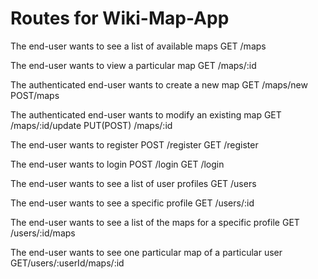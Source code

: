 # Routes for Wiki-Map-App

The end-user wants to see a list of available maps
GET /maps

The end-user wants to view a particular map
GET /maps/:id

The authenticated end-user wants to create a new map
GET /maps/new
POST/maps

The authenticated end-user wants to modify an existing map
GET /maps/:id/update
PUT(POST) /maps/:id

The end-user wants to register
POST /register
GET /register

The end-user wants to login
POST /login
GET /login

<!-- The authenticated end-user wants to view maps which he/she fovourited and contributed to
GET /users/myprofile -->

The end-user wants to see a list of user profiles
GET /users

The end-user wants to see a specific profile
GET /users/:id

The end-user wants to see a list of the maps for a specific profile
GET /users/:id/maps

The end-user wants to see one particular map of a particular user
GET/users/:userId/maps/:id
